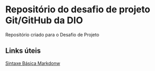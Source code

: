 # Repositório do desafio de projeto Git/GitHub da DIO
Repositório criado para o Desafio de Projeto

## Links úteis
[Sintaxe Básica Markdonw](markdownguide.org/basic-syntax/)
